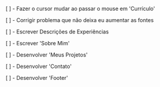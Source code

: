 [ ] - Fazer o cursor mudar ao passar o mouse em 'Currículo'

[ ] - Corrigir problema que não deixa eu aumentar as fontes

[ ] - Escrever Descrições de Experiências

[ ] - Escrever 'Sobre Mim'

[ ] - Desenvolver 'Meus Projetos'

[ ] - Desenvolver 'Contato'

[ ] - Desenvolver 'Footer'
